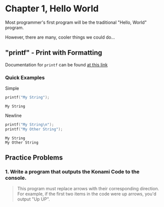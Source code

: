 
# Chapter 1, Hello World

Most programmer's first program will be the traditional "Hello, World" program. 

However, there are many, cooler things we could do...

## "printf" - Print with Formatting

Documentation for `printf` can be found [at this link](http://www.cplusplus.com/reference/cstdio/printf/ "click for docs")

### Quick Examples

Simple
```c
printf("My String");
```

```
My String
```

Newline
```c
printf("My String\n");
printf("My Other String");
```

```
My String
My Other String
```

## Practice Problems

### 1. Write a program that outputs the Konami Code to the console. 
> This program must replace arrows with their corresponding  direction. For example, if the first two items in the code were up arrows, you'd output "Up UP". 

